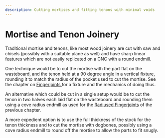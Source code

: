 ```yaml
---
description: Cutting mortises and fitting tenons with minimal voids
---
```


# Mortise and Tenon Joinery

Traditional mortise and tenons, like most wood joinery are cut with saw and chisels \(possibly with a suitable plane as well\) and have sharp linear features which are not easily replicated on a CNC with a round endmill.

One technique would be to cut the mortise with the part flat on the wasteboard, and the tenon held at a 90 degree angle in a vertical fixture, rounding it to match the radius of the pocket used to cut the mortise. See the chapter on [Fingerjoints ](fingerjoints.md)for a fixture and the mechanics of doing thus.

An alternative which could be cut in a single setup would be to cut the tenon in two halves each laid flat on the wasteboard and rounding them using a cove radius endmill as used for the [Radiused Fingerjoints](radiused-fingerjoints.md) of the previous chapter.

A more expedient option is to use the full thickness of the stock for the tenon thickness and to cut the mortise with dogbones, possibly using a cove radius endmill to round off the mortise to allow the parts to fit snugly.


